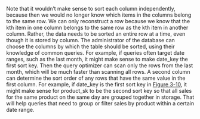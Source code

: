 Note that it wouldn’t make sense to sort each column independently, because then we would no longer
know which items in the columns belong to the same row. We can only reconstruct a row because we
know that the kth item in one column belongs to the same row as the kth item in another
column. Rather, the data needs to be sorted an entire row at a time, even though it is stored by column.
The administrator of the database can choose the columns by which the table should be sorted, using
their knowledge of common queries. For example, if queries often target date ranges, such as the
last month, it might make sense to make date_key the first sort key. Then the query optimizer can
scan only the rows from the last month, which will be much faster than scanning all rows. A second column can determine the sort order of any rows that have the same value in the first
column. For example, if date_key is the first sort key in [Figure 3-10](#fig_column_store), it might make
sense for product_sk to be the second sort key so that all sales for the same product on the same
day are grouped together in storage. That will help queries that need to group or filter sales by
product within a certain date range.